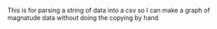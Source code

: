 This is for parsing a string of data into a csv so I can make a graph of magnatude data without doing the copying by hand
